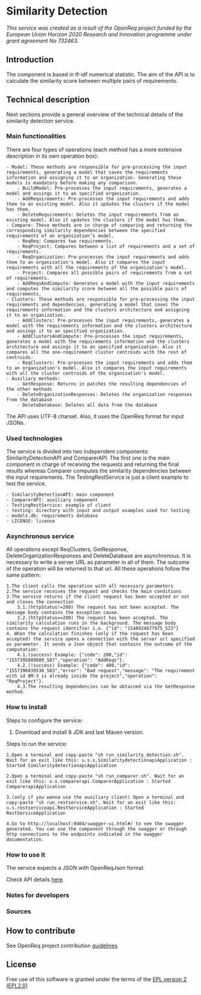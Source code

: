 # Similarity Detection

_This service was created as a result of the OpenReq project funded by the European Union Horizon 2020 Research and Innovation programme under grant agreement No 732463._

## Introduction

The component is based in tf-idf numerical statistic. The aim of the API is to calculate the similarity score between multiple pairs of requirements.

## Technical description

Next sections provide a general overview of the technical details of the similarity detection service.

### Main functionalities

There are four types of operations (each method has a more extensive description in its own operation box):

    - Model: These methods are responsible for pre-processing the input requirements, generating a model that saves the requirements information and assigning it to an organization. Generating these models is mandatory before making any comparison.
        - BuildModel: Pre-processes the input requirements, generates a model and assings it to an specified organization.
        - AddRequirements: Pre-processes the input requirements and adds them to an existing model. Also it updates the clusters if the model has them.
        - DeleteRequirements: Deletes the input requirements from an existing model. Also it updates the clusters if the model has them.
    - Compare: These methods are in charge of comparing and returning the corresponding similarity dependencies between the specified requirements of an organization’s model.
        - ReqReq: Compares two requirements.
        - ReqProject: Compares between a list of requirements and a set of requirements.
        - ReqOrganization: Pre-processes the input requirements and adds them to an organization's model. Also it compares the input requirements with all the requirements of the organization's model.
        - Project: Compares all possible pairs of requirements from a set of requirements.
        - AddReqsAndCompute: Generates a model with the input requirements and computes the similarity score between all the possible pairs of requirements.
    - Clusters: These methods are responsible for pre-processing the input requirements and dependencies, generating a model that saves the requirements information and the clusters architecture and assigning it to an organization.
        - AddClusters: Pre-processes the input requirements, generates a model with the requirements information and the clusters architecture and assings it to an specified organization.
        - AddClustersAndCompute: Pre-processes the input requirements, generates a model with the requirements information and the clusters architecture and assings it to an specified organization. Also it compares all the one-requirement cluster centroids with the rest of centroids.
        - ReqClusters: Pre-processes the input requirements and adds them to an organization's model. Also it compares the input requirements with all the cluster centroids of the organization's model.
    - Auxiliary methods:
        - GetResponse: Returns in patches the resulting dependencies of the other methods
        - DeleteOrganizationResponses: Deletes the organization responses from the database
        - DeleteDatabase: Deletes all data from the database

The API uses UTF-8 charset. Also, it uses the OpenReq format for input JSONs.


### Used technologies

The service is divided into two independent components: SimilarityDetectionAPI and ComparerAPI. The first one is the main component in charge of receiving the requests and returning the final results whereas Comparer computes the similarity dependencies between the input requirements. The TestingRestService is just a client example to test the service.

    - SimilarityDetectionAPI: main component
    - ComparerAPI: auxiliary component
    - TestingRestSercice: example of client
    - testing: directory with input and output examples used for testing
    - models.db: requirements database
    - LICENSE: license

### Asynchronous service

All operations except ReqClusters, GetResponse, DeleteOrganizationResponses and DeleteDatabase are asynchronous. It is necessary to write a server URL as parameter in all of them. The outcome of the operation will be returned to that url. All these operations follow the same pattern:

    1.The client calls the operation with all necessary parameters
    2.The service receives the request and checks the main conditions
    3.The service returns if the client request has been accepted or not and closes the connection
        3.1.(httpStatus!=200) The request has not been accepted. The message body contains the exception cause.
        3.2.(httpStatus==200) The request has been accepted. The similarity calculation runs in the background. The message body contains the request identifier i.e. {"id": "1548924677975_523"}
    4. When the calculation finishes (only if the request has been accepted) the service opens a connection with the server url specified as parameter. It sends a Json object that contains the outcome of the computation:
        4.1.(success) Example: {"code": 200,"id": "1557395889689_587","operation": "AddReqs"}.
        4.2.(!success) Example: {"code": 400,"id": "1557396039530_583","error": "Bad request","message": "The requirement with id QM-3 is already inside the project","operation": "ReqProject"}.
        4.3.The resulting dependencies can be obtained via the GetResponse method.

### How to install

Steps to configure the service:

1. Download and install 8 JDK and last Maven version.

Steps to run the service:

    1.Open a terminal and copy-paste "sh run_similarity_detection.sh". Wait for an exit like this: u.s.s.SimilaritydetectionapiApplication : Started SimilaritydetectionapiApplication

    2.Open a terminal and copy-paste "sh run_comparer.sh". Wait for an exit like this: u.s.comparerapi.ComparerApplication : Started ComparerapiApplication

    3.(only if you wanna use the auxiliary client) Open a terminal and copy-paste "sh run_restservice.sh". Wait for an exit like this: u.s.restserviceapi.RestServiceApplication : Started RestServiceApplication

    4.Go to http://localhost:9404/swagger-ui.html#/ to see the swagger generated. You can use the component through the swagger or through http connections to the endpoints indicated in the swagger documentation.


### How to use it

The service expects a JSON with OpenReqJson format.

Check API details [here](https://api.openreq.eu/#/services/similarity-detection).

### Notes for developers

### Sources

## How to contribute

See OpenReq project contribution [guidelines](https://github.com/OpenReqEU/OpenReq/blob/master/CONTRIBUTING.md)

## License

Free use of this software is granted under the terms of the [EPL version 2 (EPL2.0)](https://www.eclipse.org/legal/epl-2.0/)
